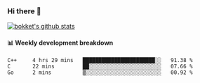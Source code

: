 ### Hi there 👋
[![bokket's github stats](https://github-readme-stats.vercel.app/api?username=bokket&show_icons=true&count_private=true)](https://github.com/anuraghazra/github-readme-stats)

#### :bar_chart: Weekly development breakdown
<!--START_SECTION:waka-->
```text
C++     4 hrs 29 mins   ███████████████████████░░   91.38 % 
C       22 mins         ██░░░░░░░░░░░░░░░░░░░░░░░   07.66 % 
Go      2 mins          ▒░░░░░░░░░░░░░░░░░░░░░░░░   00.92 % 
```
<!--END_SECTION:waka-->
